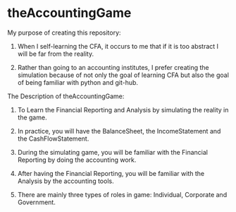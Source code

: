 # theAccountingGame

My purpose of creating this repository:  

1.  When I self-learning the CFA, it occurs to me that if it is too abstract I will be far from the reality. 

2.  Rather than going to an accounting institutes, I prefer creating the simulation because of not only the goal of learning CFA but also the goal of being familiar with python and git-hub.

The Description of theAccountingGame:

1.  To Learn the Financial Reporting and Analysis by simulating the reality in the game.  

2.  In practice, you will have the BalanceSheet, the IncomeStatement and the CashFlowStatement.  

3.  During the simulating game, you will be familiar with the Financial Reporting by doing the accounting work.   

4.  After having the Financial Reporting, you will be familiar with the Analysis by the accounting tools.  

5.  There are mainly three types of roles in game: Individual, Corporate and Government.  


